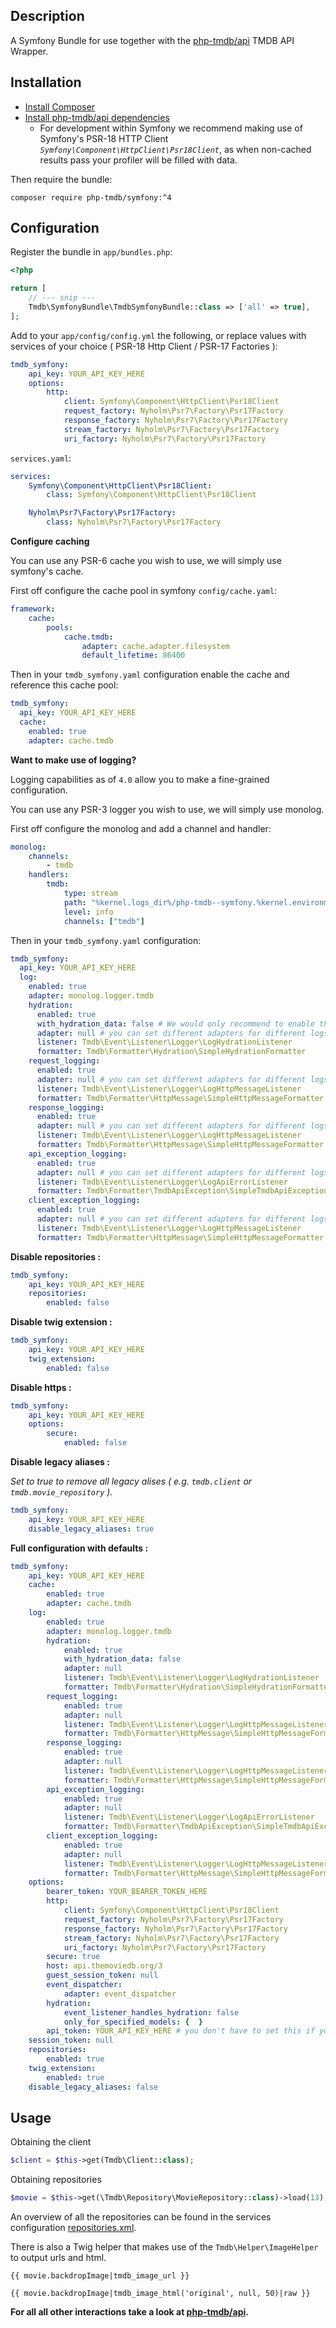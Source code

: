 Description
----------------

A Symfony Bundle for use together with the [php-tmdb/api](https://github.com/php-tmdb/api) TMDB API Wrapper.

Installation
------------

- [Install Composer](https://getcomposer.org/doc/00-intro.md)
- [Install php-tmdb/api dependencies](https://github.com/php-tmdb/api/tree/release/4.0.0#installation)
    - For development within Symfony we recommend making use of Symfony's PSR-18 HTTP Client _`Symfony\Component\HttpClient\Psr18Client`_,
      as when non-cached results pass your profiler will be filled with data.

Then require the bundle:

```
composer require php-tmdb/symfony:^4
```

Configuration
----------------
Register the bundle in `app/bundles.php`:

```php
<?php

return [
    // --- snip ---
    Tmdb\SymfonyBundle\TmdbSymfonyBundle::class => ['all' => true],
];
```

Add to your `app/config/config.yml` the following, or replace values with services of your choice ( PSR-18 Http Client / PSR-17 Factories ):

```yaml
tmdb_symfony:
    api_key: YOUR_API_KEY_HERE
    options:
        http:
            client: Symfony\Component\HttpClient\Psr18Client
            request_factory: Nyholm\Psr7\Factory\Psr17Factory
            response_factory: Nyholm\Psr7\Factory\Psr17Factory
            stream_factory: Nyholm\Psr7\Factory\Psr17Factory
            uri_factory: Nyholm\Psr7\Factory\Psr17Factory
```

`services.yaml`:

```yaml
services:
    Symfony\Component\HttpClient\Psr18Client:
        class: Symfony\Component\HttpClient\Psr18Client

    Nyholm\Psr7\Factory\Psr17Factory:
        class: Nyholm\Psr7\Factory\Psr17Factory
```

__Configure caching__

You can use any PSR-6 cache you wish to use, we will simply use symfony's cache.

First off configure the cache pool in symfony `config/cache.yaml`:

```yaml
framework:
    cache:
        pools:
            cache.tmdb:
                adapter: cache.adapter.filesystem
                default_lifetime: 86400
```

Then in your `tmdb_symfony.yaml` configuration enable the cache and reference this cache pool:

```yaml
tmdb_symfony:
  api_key: YOUR_API_KEY_HERE
  cache:
    enabled: true
    adapter: cache.tmdb
```

__Want to make use of logging?__

Logging capabilities as of `4.0` allow you to make a fine-grained configuration.

You can use any PSR-3 logger you wish to use, we will simply use monolog. 

First off configure the monolog and add a channel and handler:

```yaml
monolog:
    channels:
        - tmdb
    handlers:
        tmdb:
            type: stream
            path: "%kernel.logs_dir%/php-tmdb--symfony.%kernel.environment%.log"
            level: info
            channels: ["tmdb"]
```

Then in your `tmdb_symfony.yaml` configuration:

```yaml
tmdb_symfony:
  api_key: YOUR_API_KEY_HERE
  log:
    enabled: true
    adapter: monolog.logger.tmdb
    hydration:
      enabled: true
      with_hydration_data: false # We would only recommend to enable this with an in-memory logger, so you have access to the hydration data within the profiler.
      adapter: null # you can set different adapters for different logs, leave null to use the main adapter.
      listener: Tmdb\Event\Listener\Logger\LogHydrationListener
      formatter: Tmdb\Formatter\Hydration\SimpleHydrationFormatter
    request_logging:
      enabled: true
      adapter: null # you can set different adapters for different logs, leave null to use the main adapter.
      listener: Tmdb\Event\Listener\Logger\LogHttpMessageListener
      formatter: Tmdb\Formatter\HttpMessage\SimpleHttpMessageFormatter
    response_logging:
      enabled: true
      adapter: null # you can set different adapters for different logs, leave null to use the main adapter.
      listener: Tmdb\Event\Listener\Logger\LogHttpMessageListener
      formatter: Tmdb\Formatter\HttpMessage\SimpleHttpMessageFormatter
    api_exception_logging:
      enabled: true
      adapter: null # you can set different adapters for different logs, leave null to use the main adapter.
      listener: Tmdb\Event\Listener\Logger\LogApiErrorListener
      formatter: Tmdb\Formatter\TmdbApiException\SimpleTmdbApiExceptionFormatter
    client_exception_logging:
      enabled: true
      adapter: null # you can set different adapters for different logs, leave null to use the main adapter.
      listener: Tmdb\Event\Listener\Logger\LogHttpMessageListener
      formatter: Tmdb\Formatter\HttpMessage\SimpleHttpMessageFormatter
```

__Disable repositories :__

```yaml
tmdb_symfony:
    api_key: YOUR_API_KEY_HERE
    repositories:
        enabled: false
```

__Disable twig extension :__

```yaml
tmdb_symfony:
    api_key: YOUR_API_KEY_HERE
    twig_extension:
        enabled: false
```
__Disable https :__

```yaml
tmdb_symfony:
    api_key: YOUR_API_KEY_HERE
    options:
        secure:
            enabled: false
```

__Disable legacy aliases :__

_Set to true to remove all legacy alises ( e.g. `tmdb.client` or `tmdb.movie_repository` )._

```yaml
tmdb_symfony:
    api_key: YOUR_API_KEY_HERE
    disable_legacy_aliases: true
```

__Full configuration with defaults :__
```yaml
tmdb_symfony:
    api_key: YOUR_API_KEY_HERE
    cache:
        enabled: true
        adapter: cache.tmdb
    log:
        enabled: true
        adapter: monolog.logger.tmdb
        hydration:
            enabled: true
            with_hydration_data: false
            adapter: null
            listener: Tmdb\Event\Listener\Logger\LogHydrationListener
            formatter: Tmdb\Formatter\Hydration\SimpleHydrationFormatter
        request_logging:
            enabled: true
            adapter: null
            listener: Tmdb\Event\Listener\Logger\LogHttpMessageListener
            formatter: Tmdb\Formatter\HttpMessage\SimpleHttpMessageFormatter
        response_logging:
            enabled: true
            adapter: null
            listener: Tmdb\Event\Listener\Logger\LogHttpMessageListener
            formatter: Tmdb\Formatter\HttpMessage\SimpleHttpMessageFormatter
        api_exception_logging:
            enabled: true
            adapter: null
            listener: Tmdb\Event\Listener\Logger\LogApiErrorListener
            formatter: Tmdb\Formatter\TmdbApiException\SimpleTmdbApiExceptionFormatter
        client_exception_logging:
            enabled: true
            adapter: null
            listener: Tmdb\Event\Listener\Logger\LogHttpMessageListener
            formatter: Tmdb\Formatter\HttpMessage\SimpleHttpMessageFormatter
    options:
        bearer_token: YOUR_BEARER_TOKEN_HERE
        http:
            client: Symfony\Component\HttpClient\Psr18Client
            request_factory: Nyholm\Psr7\Factory\Psr17Factory
            response_factory: Nyholm\Psr7\Factory\Psr17Factory
            stream_factory: Nyholm\Psr7\Factory\Psr17Factory
            uri_factory: Nyholm\Psr7\Factory\Psr17Factory
        secure: true
        host: api.themoviedb.org/3
        guest_session_token: null
        event_dispatcher:
            adapter: event_dispatcher
        hydration:
            event_listener_handles_hydration: false
            only_for_specified_models: {  }
        api_token: YOUR_API_KEY_HERE # you don't have to set this if you set it at the root level
    session_token: null
    repositories:
        enabled: true
    twig_extension:
        enabled: true
    disable_legacy_aliases: false
```

Usage
----------------

Obtaining the client

```php
$client = $this->get(Tmdb\Client::class);
```

Obtaining repositories

```php
$movie = $this->get(\Tmdb\Repository\MovieRepository::class)->load(13);
```

An overview of all the repositories can be found in the services configuration [repositories.xml](https://github.com/php-tmdb/symfony/blob/master/Resources/config/repositories.xml).

There is also a Twig helper that makes use of the `Tmdb\Helper\ImageHelper` to output urls and html.

```twig
{{ movie.backdropImage|tmdb_image_url }}

{{ movie.backdropImage|tmdb_image_html('original', null, 50)|raw }}
```

**For all all other interactions take a look at [php-tmdb/api](https://github.com/php-tmdb/api).**
